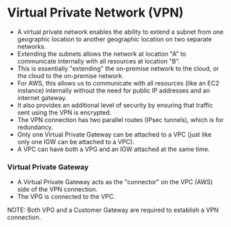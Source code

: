 # Virtual Private Network (VPN)

- A virtual private network enables the ability to extend a subnet from one
  geographic location to another geographic location on two separate networks.
- Extending the subnets allows the network at location "A" to communicate
  internally with all resources at location "B".
- This is essentially "extending" the on-premise network to the cloud, or the
  cloud to the on-premise network.
- For AWS, this allows us to communicate with all resources (like an EC2
  instance) internally without the need for public IP addresses and an internet gateway.
- It also provides an additional level of security by ensuring that traffic sent
  using the VPN is encrypted.
- The VPN connection has two parallel routes (IPsec tunnels), which is for redundancy.
- Only one Virtual Private Gateway can be attached to a VPC (just like only one
  IGW can be attached to a VPC).
- A VPC can have both a VPG and an IGW attached at the same time.

### Virtual Private Gateway

- A Virtual Private Gateway acts as the "connector" on the VPC (AWS) side of the VPN connection.
- The VPG is connected to the VPC.

NOTE: Both VPG and a Customer Gateway are required to establish a VPN connection.
